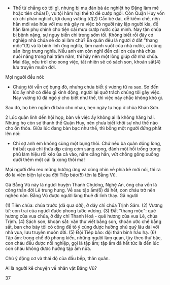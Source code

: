 - Thế tử chẳng có tội gì, nhưng bị mu đàn bà ác nghiệt họ Đặng làm mê hoặc tiên chúa(1), vu tội hãm hại thế tử để cướp ngôi. Còn Quận Huy vốn có chí phản nghịch, lợi dụng vương tử(2) Cẩn bé dại, dễ kiềm chế, nên hắn mới vào hùa với mu mà gây ra việc bỏ người này lập người kia, để hắn làm phụ chính cho tiện cái mưu cướp nước của mình. Nay tân chúa bị bệnh nặng, sự nguy biến chỉ trong sớm tối. Không biết rồi đây cơ nghiệp nhà chúa sẽ do ai làm chủ? Ba quân đều là người ở đất "thang mộc"(3) và là binh lính ứng nghĩa, làm nanh vuốt của nhà nước, ai cũng sẵn lòng trung nghĩa. Nếu anh em còn nghĩ đến cái ơn của nhà chúa nuôi nấng trong hai trăm năm, thì hãy nên một lòng giúp đỡ nhà chúa. Mai đây, nếu trời cho xong việc, tất nhiên sẽ có sách son, khoán sắt(4) lưu truyền muôn đời.

Mọi người đều nói:

- Chúng tôi vẫn có bụng đó, nhưng chưa biết ý vương tử ra sao. Sợ đến lúc ấy nhỡ có điều gì kinh động, người lại quở trách chúng tôi gây việc. Nay vương tử đã ngỏ ý cho biết như thế, thì việc này chắc không khó gì.

Sau đó, họ bèn ngầm đi báo cho nhau, hẹn ngày tụ họp ở chùa Khán Sơn.

2 Lúc quân lính đến hội họp, bàn về việc ấy không ai là không hăng hái. Nhưng họ còn sợ thanh thế Quận Huy, nên chưa biết khởi sự như thế nào cho ổn thỏa. Giữa lúc đang bàn bạc như thế, thì bỗng một người đứng phắt lên nói:

- Chỉ sợ anh em không cùng một bụng thôi. Chứ nếu ba quân đồng lòng, thì bất quá chỉ thừa dịp cúng cơm sáng xong, đánh một hồi trống trong phủ làm hiệu rồi kéo ùa cả vào, nắm cẳng hắn, vứt chõng gông xuống dưới thêm một cái là xong thôi mà!

Mọi người đều reo mừng hưởng ứng và cùng nhìn về phía kẻ mới nói, thì ra đó là viên biện lại của đội Tiếp bảo(5) tên là Bằng Vũ.

Gã Bằng Vũ này là người huyện Thanh Chương, Nghệ An, ông cha vốn là công thần đời Lê trung hưng. Về sau tập ấm(6) đã hết, con cháu trở nên nghèo nàn. Bằng Vũ được người làng thuê đi lính thay. Gã người

(1) Tiên chúa: chúa trước (đã qua đời), ở đây chỉ chúa Trịnh Sâm.
(2) Vương tử: con trai của người được phong tước vương.
(3) Đất "thang mộc": quê hương của vua chúa, ở đây chỉ Thanh Hoá - quê hương của vua Lê, chúa Trịnh.
(4) Sách son, khoán sắt: văn thư viết bằng son, khoán ước chế bằng sắt, ban cho bày tôi có công để tỏ ý cùng được hưởng phú quý lâu dài với nhà vua, lưu truyền muôn đời.
(5) Đội Tiếp bảo: đội thân binh hầu hạ.
(6) Tập ấm: trong chế độ phong kiến, những người làm quan, tùy theo thứ bậc, con cháu đều được nối nghiệp, gọi là tập ấm; tập ấm đã hết tức là đến lúc con cháu không được hưởng tập ấm nữa.

Chú ý động cơ và thái độ của đầu bếp, thân quân.

Ai là người kể chuyện về nhân vật Bằng Vũ?

37